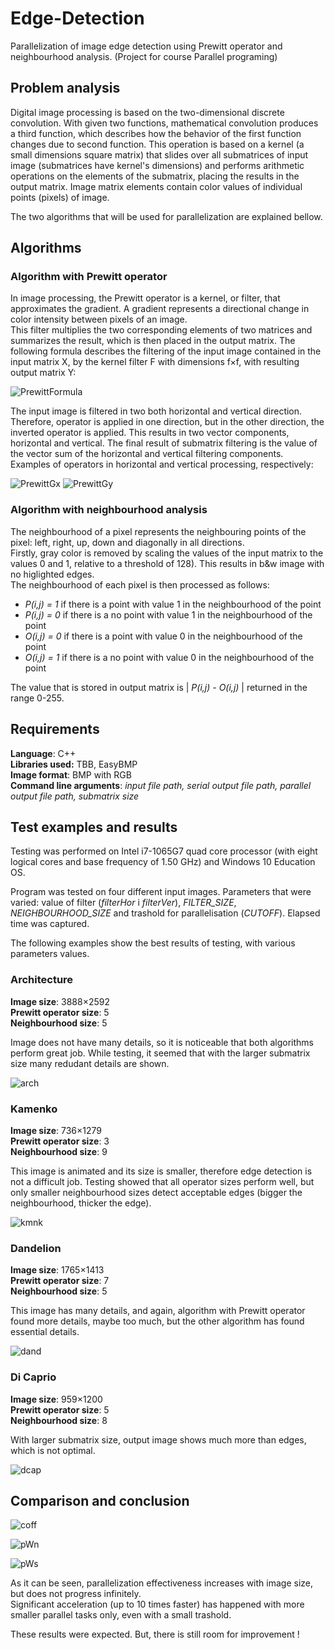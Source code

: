 # Edge-Detection
Parallelization of image edge detection using Prewitt operator and neighbourhood analysis. (Project for course Parallel programing)

## Problem analysis
Digital image processing is based on the two-dimensional discrete convolution. With given two functions, mathematical convolution produces a third function, which describes how the behavior of the first function changes due to second function. This operation is based on a kernel (a small dimensions square matrix) that slides over all submatrices of input image (submatrices have kernel's dimensions) and performs arithmetic operations on the elements of the submatrix, placing the results in the output matrix. Image matrix elements contain color values of individual points (pixels) of image.  

The two algorithms that will be used for parallelization are explained bellow.

## Algorithms

### Algorithm with Prewitt operator
In image processing, the Prewitt operator is a kernel, or filter, that approximates the gradient. A gradient represents a directional change in color intensity between pixels of an image.   
This filter multiplies the two corresponding elements of two matrices and summarizes the result, which is then placed in the output matrix. The following formula describes the filtering of the input image contained in the input matrix X, by the kernel filter F with dimensions f×f, with resulting output matrix Y:  

![PrewittFormula](https://user-images.githubusercontent.com/76025555/189482763-4f7f0b8b-2d7a-40f9-84f2-d34202612546.gif)  

The input image is filtered in two both horizontal and vertical direction. Therefore, operator is applied in one direction, but in the other direction, the inverted operator is applied. This results in two vector components, horizontal and vertical. The final result of submatrix filtering is the value of the vector sum of the horizontal and vertical filtering components.  
Examples of operators in horizontal and vertical processing, respectively:  

![PrewittGx](https://user-images.githubusercontent.com/76025555/189482976-79e1ae1b-bfe0-4e0c-bd91-a862ffb5606c.gif)
   ![PrewittGy](https://user-images.githubusercontent.com/76025555/189483013-d9e6510b-e5c9-493d-9d38-c92240d7813b.gif)

### Algorithm with neighbourhood analysis
The neighbourhood of a pixel represents the neighbouring points of the pixel: left, right, up, down and diagonally in all directions.  
Firstly, gray color is removed by scaling the values of the input matrix to the values 0 and 1, relative to a threshold of 128). This results in b&w image with no higlighted edges.  
The neighbourhood of each pixel is then processed as follows:
* _P(i,j) = 1_ if there is a point with value 1 in the neighbourhood of the point
* _P(i,j) = 0_ if there is a no point with value 1 in the neighbourhood of the point
* _O(i,j) = 0_ if there is a point with value 0 in the neighbourhood of the point
* _O(i,j) = 1_ if there is a no point with value 0 in the neighbourhood of the point  

The value that is stored in output matrix is | _P(i,j) - O(i,j)_ | returned in the range 0-255.

## Requirements

**Language**: C++  
**Libraries used:** TBB, EasyBMP  
**Image format**: BMP with RGB  
**Command line arguments**: _input file path, serial output file path, parallel output file path, submatrix size_


## Test examples and results

Testing was performed on Intel i7-1065G7 quad core processor (with eight logical cores and base frequency of 1.50 GHz) and Windows 10 Education OS.

Program was tested on four different input images. Parameters that were varied: value of filter (_filterHor_ i _filterVer_), _FILTER_SIZE_, _NEIGHBOURHOOD_SIZE_ and trashold for parallelisation (_CUTOFF_). Elapsed time was captured.

The following examples show the best results of testing, with various parameters values.

### Architecture
**Image size**: 3888×2592  
**Prewitt operator size**: 5  
**Neighbourhood size**: 5  

Image does not have many details, so it is noticeable that both algorithms perform great job. While testing, it seemed that with the larger submatrix size many redudant details are shown.  

![arch](https://user-images.githubusercontent.com/76025555/189537621-343f766b-6bd5-4f93-be49-77ee7c5bad49.png)

### Kamenko
**Image size**: 736×1279  
**Prewitt operator size**: 3  
**Neighbourhood size**: 9  

This image is animated and its size is smaller, therefore edge detection is not a difficult job. Testing showed that all operator sizes perform well, but only smaller neighbourhood sizes detect acceptable edges (bigger the neighbourhood, thicker the edge).  

![kmnk](https://user-images.githubusercontent.com/76025555/189537749-123ecf32-2ce1-4d27-bc14-7f4e2591ad68.png)

### Dandelion
**Image size**: 1765×1413  
**Prewitt operator size**: 7  
**Neighbourhood size**: 5

This image has many details, and again, algorithm with Prewitt operator found more details, maybe too much, but the other algorithm has found essential details.   

![dand](https://user-images.githubusercontent.com/76025555/189537847-c9311ec2-5be6-4e36-8538-d9549806de01.png)

### Di Caprio
**Image size**: 959×1200  
**Prewitt operator size**: 5  
**Neighbourhood size**: 8

With larger submatrix size, output image shows much more than edges, which is not optimal.

![dcap](https://user-images.githubusercontent.com/76025555/189537963-f5b03904-8f2a-4b84-892f-5f237330c317.png)

## Comparison and conclusion

![coff](https://user-images.githubusercontent.com/76025555/189537096-97078594-aaec-4d8a-83a2-d9a27b3f6279.png)

![pWn](https://user-images.githubusercontent.com/76025555/189537087-bc52455a-08b0-48f8-af25-0d8ae8eae67a.png)

![pWs](https://user-images.githubusercontent.com/76025555/189537003-278636cc-27c1-4db2-8422-0729abe967c8.png)


As it can be seen, parallelization effectiveness increases with image size, but does not progress infinitely.  
Significant acceleration (up to 10 times faster) has happened with more smaller parallel tasks only, even with a small trashold.

These results were expected. But, there is still room for improvement !

